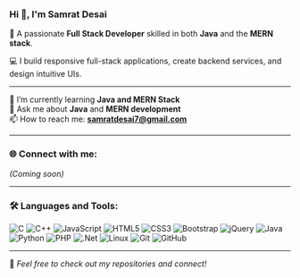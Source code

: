 ### Hi 👋, I'm Samrat Desai

🎯 A passionate **Full Stack Developer** skilled in both **Java** and the **MERN stack**.

💻 I build responsive full-stack applications, create backend services, and design intuitive UIs.

---

🌱 I’m currently learning **Java and MERN Stack**  
💬 Ask me about **Java** and **MERN development**  
📫 How to reach me: **samratdesai7@gmail.com**

---

### 🌐 Connect with me:
*(Coming soon)*

---

### 🛠️ Languages and Tools:

![C](https://img.shields.io/badge/C-%2300599C.svg?&style=flat&logo=c&logoColor=white)
![C++](https://img.shields.io/badge/C++-%2300599C.svg?&style=flat&logo=c%2B%2B&logoColor=white)
![JavaScript](https://img.shields.io/badge/JavaScript-%23F7DF1E.svg?&style=flat&logo=javascript&logoColor=black)
![HTML5](https://img.shields.io/badge/HTML5-%23E34F26.svg?&style=flat&logo=html5&logoColor=white)
![CSS3](https://img.shields.io/badge/CSS3-%231572B6.svg?&style=flat&logo=css3&logoColor=white)
![Bootstrap](https://img.shields.io/badge/Bootstrap-%23563D7C.svg?&style=flat&logo=bootstrap&logoColor=white)
![jQuery](https://img.shields.io/badge/jQuery-%230769AD.svg?&style=flat&logo=jquery&logoColor=white)
![Java](https://img.shields.io/badge/Java-%23ED8B00.svg?&style=flat&logo=java&logoColor=white)
![Python](https://img.shields.io/badge/Python-%2314354C.svg?&style=flat&logo=python&logoColor=white)
![PHP](https://img.shields.io/badge/PHP-%23777BB4.svg?&style=flat&logo=php&logoColor=white)
![.Net](https://img.shields.io/badge/.NET-%23512BD4.svg?&style=flat&logo=dotnet&logoColor=white)
![Linux](https://img.shields.io/badge/Linux-%23FCC624.svg?&style=flat&logo=linux&logoColor=black)
![Git](https://img.shields.io/badge/Git-%23F05032.svg?&style=flat&logo=git&logoColor=white)
![GitHub](https://img.shields.io/badge/GitHub-%23121011.svg?&style=flat&logo=github&logoColor=white)

---

📌 _Feel free to check out my repositories and connect!_

